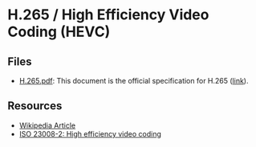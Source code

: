 # H.265 / High Efficiency Video Coding (HEVC)
## Files
- [H.265.pdf](H.265.pdf): This document is the official specification for H.265 ([link](https://www.itu.int/rec/T-REC-H.265/en)).
## Resources
- [Wikipedia Article](https://en.wikipedia.org/wiki/High_Efficiency_Video_Coding)
- [ISO 23008-2: High efficiency video coding](https://www.iso.org/standard/75484.html)
